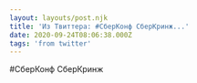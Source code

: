 ```yaml
---
layout: layouts/post.njk
title: 'Из Твиттера: #СберКонф СберКринж...'
date: 2020-09-24T08:06:38.000Z
tags: 'from twitter'
---
```



#СберКонф СберКринж
